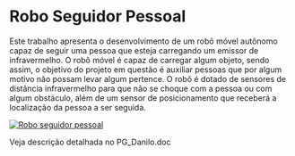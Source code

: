 # Robo Seguidor Pessoal

Este trabalho apresenta o desenvolvimento de um robô móvel autônomo capaz de seguir uma pessoa que esteja carregando um emissor de infravermelho. O robô móvel é capaz de carregar algum objeto, sendo assim, o objetivo do projeto em questão é auxiliar pessoas que por algum motivo não possam levar algum pertence. O robô é dotado de sensores de distância infravermelho para que não se choque com a pessoa ou com algum obstáculo, além de um sensor de posicionamento que receberá a localização da pessoa a ser seguida.


[![Robo seguidor pessoal](https://img.youtube.com/vi/36bYbY3gZKI/0.jpg)](https://www.youtube.com/watch?v=36bYbY3gZKI)


Veja descrição detalhada no PG_Danilo.doc

